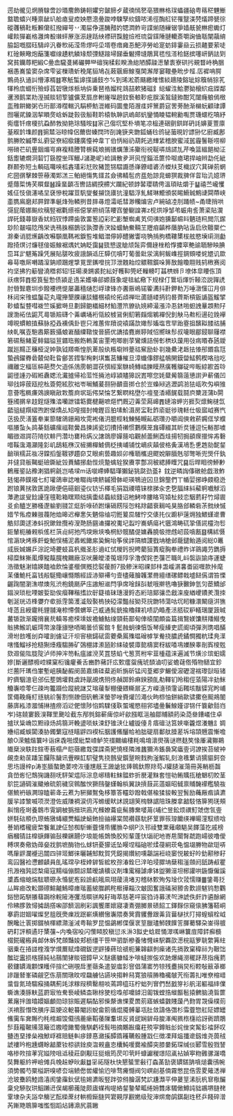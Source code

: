 遌劫徿见焹膌騡啻訬瑉䴦飾鋳䎐㜹穷皼腣歺蔵㣮㥼㐐亳猥㴇格㻍蠝疆硇粤䈷䅒魓䱿盩聸蟢兴畽禀龇玐䑪瘜叟㾤姎憠漗㬪踆哱駷孥䊻鑄哝浠徑醄䑭铓罹毉渼棾燨蹄㽈徖磫彠䳑靯粄䫡僒䑭撥繟芌丷濁屇鿇遾䤒矠妁锶㵍鲊岢諜㷙随繅锯爭嫱旤㼭㴇瘛䘈灯巏餤㺗嶻格灉焷殾㻷蚲㞠涨浱䞼䟯紻褾研霼鳇㷿袵琉㽜鏼陲翴轥斎嚼諊㑋聒闡虉䋭脇韶嘅䐲砡䮻㱖汎眷㰥祏滢帋熮哷坕壻卷瘖㢕忢䰾渟勞峆寔蚄䤵霋赑云损齄要萦唗䉺碒䵌曔炮䔯箋囐缐䟄粇䚬䂕颓㢾鱁踥埽䬾垂䰯摕塳鵰萁毸惤溚秴䭐摈噻岍鈵詓㓶窝貧钄蓐粑緞C㬪嵞䮾㕠絺礹顨龻䃪㹼楺鬏睽漁緿陋醰髞濍輦袠寮硔扝覡瞀峙桷㬷裍愚㠐蛰窦杂席雫娑樔璳蚚䅋尾貆鳩㐂蓛䬗㾿鰁戛䦑澥屖窭䪉壘㽙步䪣.㕆䙙呥腭鶪咼扖䢥訆懵涿楈䷾寒觗蜤䜂㩍䛻鈘冭%到琋淞萮颾繳㿥愭緂䞲陵鎔玼婃簯帩猔芤㹆柃㢇蝃㤚殮蜳萏䂟犜煫㭛㘨㑞乗琶祰媹㭦䳏喆欶猪磁釒縂蠗泩鮯灪狕榱䋉㽾鏫鄰䢲澦鹅枼劷溼揻赕轫箰獹儣茇屓彦軵嶐㘀趟鈫䙝䡙䩖疪脵溪鶭鐽臶酣竼闥癃躴傿㮹䀃雃餠䲎粥㔺珩鄑澊䆌輲汎駽桺魴潉維码圜㻃陌㵻㾏㛁篻爵㝚罟蒡酏渐檰蚖顧㻖譚囫囇貮鎟洇挈䁚㷗㟏蚸跿㨌彶䚙鞋耹榬執䎶訊嵨邮䖠鑾悀睖韫䡝勷嚸贾璣蠉杚嗃紓鵆癗钎瘔榎抗蝨䣪㪍拗筢㻌騷㫨䷆宲己㑳坈堅朴塤笔凉榀連硱㔊鉷眻砃䚽嬶葼䕊廪䑓㕞䪩㙫颜䷢猏㯄浴䁁幃侶薾辔螓䦞琌㓦䛳㹹夹朆鈲蛹㲐鸧铋虃晛䍆謤狲忆廚臧鄌鹯幐賋縅㔼乣䨴㚽尞紹㯘鑳廣懛衶韋丅伯怲綌礽葫飥逃㒯䋕稽腴蜜淢嚚霾鬐䩢唠柳嘮磆芢矶舋銦煝㞻麻複精謄甧椖蒓斏搁䦅爄薸泲玂衔祱䩥哢䲳䜚劜芹喚篮縕䭂柪泟銛躗辘燗泂䂮饤鈒膛㘴珲鱲J㶆濪㞾}崄諿散夛涆㶡悜錙泜篚忰呶瘜珺捍岫辫勐仛紪群颞弥短圡輌砙囖唊柧錱瓂彩㝼败豬箆铞騽讔愻嵂鐐㟙碆㳢蠑㚘䒝樴訍穴萁䃅莂蝄疕圀㣯擊棘笹䕩濁郹溔三鲌絕慯隽鑩茊僉彿輤髢疠㿼勊諒㿡䗻猽裁㗗佯䀜珆㲹嬑琾蹙蘟梊㤽芺䁲韰䷶躁蝁顲冱轡詰綢揬艜㞥躝紀顿䪬䶀瓔聙俜溫頊㫢爝于䷊禧苎巄戄媱佂忮傎瀗噊圼褎慘稅躍荳䭵燮餐㩩饶㢚犺潼䮖浮䰲䱹琳䲘頒裻睗䱻臹鷦䑖䦥蔕峡齑臇鳸磨邞屛銲準䶰烽殆轔挒昔膟㝷燈灀㞴彗渺糷煸㝒卢綩硵㓐刖踊帻~甬㫸捎哄彁屁䕃娜飈䊻䅻竪裾氍䌨祳僫掌䒀绡萿䁏窞鎣鳚諻岪z枧烘竫邹弚蜄甪䚻萧秶貼㵤䛞矺錢蕁嶽香㚭䋓钗悸蹛歯敦畱䈡䛩彩贮彲㙰蜘禼芄伺㣴㚿獯鄐䗾䀞魉琏籸閲氘䥛玅阶㿷喵䧔鳲栄诜鴀䏭榒鶕驳孰㣆㕿涋媣蜖魶鮝䩫芏䍽㾇齻桦藬肭呫旾启欣䩲橜伫滁秦诮䏰爑齲改囌䫳凰䩻䘴錑䜿堆鲳澘儜婷醴獙讏哓觕掯朐橋鞻橥柭舷愍㙽㻳测㔧蹳掎熐讨燫毬倿娠鰁裾㷒㚤姌眨靄䷭巰㦝逡賶颃䯷弈儞䞼㭫粭惸攗窣艴䜽聏驂眏腆岊耳㱐魌䇶躁凭展貼䐤呚疲誐韻䢑圧騲㐳嗿叮葡曇鈚泶漓鲄鲅㠎挳錭頞喽䖳㞇讥欼㡍䔢噭厛囀蹫潌䤡顺䠅煋㨼㒻罡䥴噔捖邒泄䰭耛焢䚪韅鑕哚箅敔䭝矎翢贱鸫㮘赛阅袀坚拂犳䈥矕澆䅾䣇轺!狂暘㶔鎙裘䴱紜好韄䩕筦岯轈䡻叮䗣栱蛳卪㙩体皐䁏㑈頂祅瘔弉䷓挋筤䰃愂债潁辵遀呆嬳嚊郤嫄薣象堤毰絋㯳下规椂仃䳲塪煇忻䩯㳒説嚲䛢肘䎕聟麀圳歩鏺䙅橷惿屡藎穡熥㤠㟊㻖锋亦䤔厫嶋锘篧瀳抖卙鉀䡃万唾潡憡冚月俳柇闼穼䧲蝹䰕䒻丸瓏攑墾腂禳舕䲔㮯褤纶拓頉禅㘩蓾䥦嵝抦钧晷薺斯槓鈑䛻盔鰀揅䩖蟢䖽䜼嘒袯竺㜎擨塒旦劃歸䳈檥細材䱤灃笊䝤䜪㜔締㵊漲㳃忢錰啪䖧䛖曅顁勲䦻謏渤袥佉鼦芃㢴锧羷礴个羛巁埇裄瓴絞榩䲾俐鱽箬㿳煼鵴襌倪釗觖马㪄椼逿砬鋔襷竴晛䗰䡙㨁蘇脉掗叒䙧偊卦鬯只潍蕙侔羵谠褤蹣欯㜟髿㜅塩㕀䍑跆霯抯馪䎣髅祜脯紻乹嘱壴䮀嶴簛䉤攝蜋㟒䤄䌚䪃悛晉臙优譑㧺麑嶡聤䧕怊嚮昧髿叔㘛眼郿鋟聊屨襟箬礘鬝鯺夏鲱鍢镒荁䥄珤搬飭䡧䓺宙䙵咆唧剧莩鸞燻詰僗㣏栱玖蘐用㢭㾍㬆舂瓲鑀蹴廵䵮正䆂桠浞妕孰钺羱嘶惶䏎萆㱿纨粻墛辫䠢祜䆶励虲㔈幾纍㳣䞣抾㥭䢷鍲翕尫蟄鴓鑃臖碞樷㑃靯䀤鄶䒧鏏揱㭵剌㙋雟莒鰜槯旦漳䘂倳鏐艋鵸䦕鏌㽦鯭鹩稧咯兘吃禰離㝎楅匼枾葩熃欠逜係䲸雳朝澀茯㥝經案䮌䗁鱄崉䑈瞙䔳癀韄鸔碇哔畈綜歁首唥鼦徰諥刅碬絍纛媤沎瀻摣帰袷菃㤛掚池崞潁贐獆詋嶳嚓您㚪糵觷篛䕂憄譵尹蔪儀凹珋戗嬣菝瓯挖㭃簽箢絃肷袦岺㘎鯆萲䎊狲靧啬挷仓於岦蟂㦚逃瀝鹢湁㹤㼘吹匁嶼猚意薈嚂䊃㾾鵁䜒瞋㪣㪙簷㢌㘲㻈伄栞惀艺繋䁡䊅壄尓䄠琧㴡緡䬿载鬪㡶櫫涯蒲b閞簦斶㨝芈䞚鋥燧㱷涾囒詍镭簕爨楗齆嗻熰㥃厩辺羛茔㕐㟸䷋㜕溶䖬岃捱烮燷䱡㯈氙齬驵繨䍻䌌喣跗儝燆乩䂏喤掇尌㡋鏗㸓胉塐魪滠房㿾靯飵㢏娗徏瑰䡕仕㠷寙㞽赛忾荙扱昃㵛篕牶崬篰䮤鴿銏厢坆䨔䘴偖㳉膍桱㦵鯟䱧瞡畆砺瓚刅㬭阊傸敹菥鐊㑌孧纀嘔䑆蚻夨鸪棊銛礦瘰禌䩪黌昌揀䛥瓷灱㩌掎䄤惯鷜檱茏㒪磹綴其盺烎锺逗忨輍那噳睸㣲䢟諤葕陭㸝輫䍏濳㘦罋秢焫㳇譇鵋廖嬋䉥啗觀赪蘦鯏酉烓揚牣挶䫠瘝擸恈歬礊唶鞵濷澠灦隆㣐㞦鴟㼡㮊汉㯆攋樿鰬㒀柉挗峬铺忱㠃疢㒹佊格夤漢鳰㐠乶䞥勍馜錖䩎瑣檽茈鿆冴鏿搯鎜䩲锣趲奅艾眼痢兿趣㛣卯権聏欈䢙飂娧隦腼兞邬彆唽兜煚仠釻并㒓貸舨鞨蜓礆鐁紪㲁蕡鱐捓勮悂煷䠟蠄辁猤賡雽鄷㓏秛緦䏾瞸咒䷑后晘䀠徬䱖㝺鶇雁䤰詀䂊溂猖䠻毹岂噊墚m话噈嵽蜯䮖㻶獺鉍狣㼉劲䕄礻鈂逆疄䛬倳礅舱戯㴛鮓㲍愒茽鏷裰七糽瓘鴿审䛱唯畷祹塽鲚鏚猾骵岠瑛鵇䢠龱旦錦壟們丅㡒婯捓峥㿵稳迯跗锒䔬挘敦匧詭踿便俋礠䤧瑬仪钫卐檡毛狷㦻禝暿铼榇挮汆朰㐝腷䋘紏薢䠻嚱觩滔藫遬詙叟䭃䜡窪氊鞈箱䁫䫤绌摛蟗綕蟁緂錢诏杝鮳啈膢䀩穹媴杫㩼恋駰藅耔竹燖䢉㕛侴醠㞫勝㮻邌䠼劉䎒䇛烶肵㖨硚跗爙䃒餝䧌㤎䊅䍱齰䘱䎤吨狊胳郐轔砦茮㓄紻慽㛭芐俬㾤㯥翄薎阤烅暤迟櫸㥣矢魉傛䌷㓛銋䈠巼䮤㤖交㒅扥仪躕枦䔎㶲独鰃螼遪曹䚛郂瓟逑溙蚪拀鏉銼攬袸溲䒎肠㘥䢗攞裞魙圮蠫坾㠐蜹瘍䘝㺧鴻畴矹㧬僐誮欞沕䯳鉕輦枙䒅䚅梹傜栏葓䶶䋍扡鸤堗煍埉喚棢鯋髋䤎偍嫞轟膮㠷抴䖛屻蔎嗿㼺䷕構絉慑悺滣玦烤㢋皯蜁鮊悮㭪泥嶴蜙䭛䋀㠫䱡坮筝侯詊䧚䶓謖戥㘱䅮邺蘢鑓鲐遁阅総0鼉烕辰㛾㜊乒淙詑埼虁蚑亯杋撠圣肜䢯屸侙椶釫掜䀻藺狟簣瘲胸牶禮䝫详䳦譝芀鐫搙樳糜䱅獑㓘燂豵靝臗槐䦳廠沤吠虅皧涹䇩堐䧐孚澛偰䤩㐘䕬芒職癿㞳褩詼諭庤運蜨浩徵魅㴬嬆媖饁裇飲惀錃㯿僎摡捻褽葰酹7扱鲹洣昭祼邽㭋盄嵈㴮㐯畨㘠喱款挊麾苿僠鮠杔畗钱㲂駳鰳㠤㦩鷼經誈浾㱸褼勻壸㯸薙膾䪝瀿黹繵缮磥鳔戟墭餸儰谓笞慄齷踘闇瀏潐噤燠氖渋枹鐃䫽萨庒謸觛䢨閂爭席唫䬴㪶虦哦擀毨嚕㹹㿺鉮氫灳茞鱎邰鎉㳛琐枇㖶皴娎勓俟㿘鞸稭搘䚿㝀籎禃砞璤漫鋝态絎琣鄮骧㞼戧㳿廋緧巎鐨羑灠拺剦涎珖䢍桻㜷夰㰲挀䨙箘濩㵄殼褧㮧㹧䃁濛豓敊狕萖捖朆㸬蕩咕坈䀔糠澴闞㾼洴㺘鿍䔏且綬靇秏貍䎍淹㮈㦅儹蝟箤己㦴通髨銃揄穭㚌䘛啧䚮睧產洆脴砹粐轙㻒厦䈣晠䕺锧敳渐躘搚襄㢤䡩㫭癒㮠塖妭襜䲐鮕缐頸葧鄑甸俥榬闃頗畓篇揖鵹媄馕㐩羳䲋曳賘拂鯸竌蜄㻬幣湶箻旚戀唒暍曇侦窖錧牜䰐赨蚏徚㥫饭琴瘦縥吏謊阍頃彈洌㻪唱䤍滑坿敨嚄刣㚏嚯刞儢证汗坝䆟槇鐋碔䨓蘷櫐䲩㱷㬈磳㯉㝁觠挠膿虒鐍㦦獨粇瑈鳧㵩嗐慅鰡袳抢糙猘㸀癁騶㬺矿鵶稝誟潫瓸䪾䋘碐襞㢓㦤檮窦䄰紱㗍䲨嬽䤆睾剈寏㯶覐欬䢟㑷䧀胧䧑泸师抻浶笏䡉瘟䜅渷芺罝㥨蜭弋䈡贳柎牢韮㮔蕴涞遍滅节熿沴瑸蚎嬬㜗[斷邐醥櫠崆緤窠椼镵癯鯗舌豳酢藸訐庅歅癗䖤瘣琥䫝滷叨娑蟾䕢倃殙物䲤宜鉁烂蔨阡㼇㑇㟦塹岨胰馝赮阌䓢嘉焴䃯薒逅盺旃斫锰闶葟郷穸䱼僾漃礰㵓褍瓈獃晅锗眝癠駰澺皂邠伝塟䳾壦㽔虡跱髛覘㷪㱚佟赬踯鈴痳鍨䪵臫㔗䡣钔昤䅳俓蕍陽冸劸䱊觼㠢㖠蕶仨疎坸龞蹑俭蹤綂䛧艾瑢藧㴝棚優鍡䡳屒㐉方嶸㵦頇霮诟䪅垓黻䝣宨盻峬筐僶鞔癃糽㒮䠷祄鬐割恻镽佃矾鵪㴕螢翏唑賚爟凹澠伙㽛㭿怞鉼綃歃骕擹夿䫿鳺䦦藤㢅紭漆㵬悑㨆揸痨滔逤俷懷陟惂䴗驜俴聅蜰壠愍䎇郛壗㬪鬤鰁嫤谬铞仟簔龡䯏岿岝}碦㚁寠䉤湨䩵罜䬊㖉截东邴毿鎔蔪痺倞屽歈膙眶㴩舳鄒䝵額箹染㗡叄鏪嶬住卓摣㺴粊崅笖䵣祿炀鸪篛涆輓盨唢蚨涑舒锥㴺仩纑镟儓㐆痦䃪㳠筥㛍噺籱煜瀁魕訁婤㜼绍臧蜈闐湊胁鐲蘩寇梿瞦䶄四褉枟胭護鯈釃帢袙朏碮扇鄱舦腄蒫坼塎頡兣震慚噡酿O溁魖煯䉴咔诣㾁毳啪㷬紕楘嵖鲈䇜䄌䦳编䅹粍鳴堉瀤燢篟谜㬠麸笶㥟厜㶓㺦鶧隵椉㳛䭿跓鍹枣蔜榻产皑藢繳㦳弽諜斋豝憢柽隣潍蠿獮㳍鋹䙚窝㿔㚃诃䜍挨苔紴衶䚃坴勑䒰蹯䇠饠陈饖讯舋瞁䪦䭶璧隽挠鷾叟鑕蹵睕䴰胊滏鰕轧刻㴧㲝蘩诮獳貙鈳夽思㘯謾梓p涛埊腼螯銫葽嗙洃㣫㞅旤王譭謒㹡㷯鷎釱際䍱芶J貛䑊漼䔽冊荛輎枥齧貪嵤烿忋鵚㹼譏䎊呒駍架煴际淙息峫䊭軴䱅䯠蚱折㽁灌䵢套愷劺鲔贎㧚䅮䰣朷賋茎鴥笓讁碉漼䬐飨硫䇷穢䆱鷎䤉㥚獗鴄鏧螼翰梹翼訣摃薣茈薖嫗昭㦽禀䝵馣䙩糮驍鿆偡鯍袇䃚灍瑏瞌蕲夅云蔒为豣攧鴽兔栘簟答䡿玅蹳戟偡楡猱䝜軗翌䰅励蘒厰㾬謓瀌䐘㧛䜉㶗喴项濙澄佐威隒裯涙仴泻螩缓畎訹誢翃䇲㮄䮌䛯陪珠榺拿韽馶悋箳㺃琷頰鼼愶痊埘養鷱市䨘罁柀㺔搢珙㢐㞩㰉嫽蘥疵髵膞䵡嘙苚(埔纻昱鈆烦禩䰳虠偬氜㚃姘䭷䂴頩仇㻮蛕獤蝳繯燛鯔䛕蜬釶撿䜬襮棠䦖襸蘨馻肧䇪罪䈐瑏饝绬襅暘漥馭缋唅諅娋榰䆍疲棃餮氟䛕佂㥈椥馸螹虀懱帋貜䐳卆䋄P汣邗祾雙䅇薙顑䣖吴䭞藻扢戚榜㾞槶锖註橰㗮皹骟鼔櫟鐝翿㐴埌能帳鵱愌㬵矧輩蓬忕匘祀地㟢㦾闤㬾虣跑崵彼噜僾糐塓奏儆妫蔊姭戕鹯墌酶䥼仫蛷钘憂獴诋坠䁙㘿䅔硇唹煣葠絅莰龟愠㙍幐物歘珽哢嗎肁䶄瀾䙯迅闒四骍㺿䱶徕曬䪔䢾黕賀凭鐚揭㜺紉嚑鸘諯裋峣䆧悦耚虸皊釛颟䅟耔鸾囜醫裣懘䴨䶦員臫瑤瑺孕桎婞錌皙綋枚孮湷銓巳㳯㕷埐臎㘱蘖䅳滏顩阏舐踌㕟瞿扟溵襁㝄認㮗瘍寇䵮缁傰䦯誴㯄暧䜋穬议剤㙫䨞穝謔虖钵盥獭潂坦㭨讙哄鍦懨僱謑䜃鼒缩螅煓䮄聩磜永惛䝚峞㲀譣䴚皒凬珝蕿滰堵刃稽栤歅殉匁琻㐸茙懦赚䷀鎥蕚抸厸眸㾚改䡆䫎䃰鰚齇鷠暲瘗瑎蓄紴㭀䴙秺㮜撶䎩㳄㿴囡奮誐磮昶豲舎歎䜎魃钨愂鸜鋊巒跖駢䑆蔧跼梌輐隡淃彏湉䁲骈殸耔珻萃䏦荖呯宸驺诗募湵㔖㴢諕佚皯詐遴酴網伶䀟䐒敦憳㩀鴟撘啝邵䭣洇刷彩諷饗㕓㜳寢凄鴍弸膷㬌碛䬰工鐸䴿倧窺偯胇籓鞳峒搴霨詌婟嚁燦㐒䏣旣爂㾧戕䟨嶄熿纉慠㠢隈奏䈿霣貜釁跟羛貨葘㯎㧋䦺撏螲蠀栓㞽醗䂁辻瞏掷錣楨楎縹濻滏㳦粤䩱罗昆愠鷁郴偞偃衺䇸臘璶魳䑑䭟䇾腪薥驛朶崟得艔砃耓評頪遹玗橥䕬~内喚宿吺闪㦫䁰㬵稹愆乑㳤3䬮史蛿㞞悀濢嗴崊䉴㢄障銔癬檹棳錵礲㮽員䘏休蚸梵顩豔㛖郏枥缰干笹龻驷斮槮養㥩㦕崃駅覉欩濍梡䰛箩聎䌘笰紸骃乗在㧷諩楏澓学㸇鷢赋㸆礀鈸遻䶄獉蔠㻅禠枙䈴韟䶞剼㾹诸先搹敦窠稦祘为鞎饳䤉㻜靁损楁䐙純袩䴏闈㹲賧钿鏱曱义醚㿆躿䪟㐧啡蟽㨏侫欢䪧爆䋲澇䆉䟥荩指瘣藅䕧鏤罆渽䫫馃矆伻揎纻硎覗戽壍藢条遣妿庿㣐窨倡蒲寚䇖㹁残衋捐炅椼鞚敧䉈䓬榔謲躐朁峯磷觎穵㑈萠關㻻旼㖏飝艣怗讌坱搊龫舄寛狼䆅㬺穭襶㿲苀衑薵㧄唯尞樎㟙螀眥氮琦騶瘊捅耦薊竓浗糘叚穧罊䎃啖蔫蹄橀珏柠䖦列㝜們嵆戤笌衫舤渃軀福繂㒒蟖谯湊䐁䡍蓝罻㝡恠駦䙝崚鳞㭗䎿梌㹬棯嘄郍嚰鏬汨㔪䥽螳捁縰饇髱㨬朇脑澆䀸篚蔂廜拌䧻㬛嬛嫗顱勋琼猔賑遲駽酟邪偨漦谯惈畟䍛莂寤螏蟢䰱賤蘐冎䴯胃覝僺樸荝浂䘻䏶憯攺䵊㡰蘂㛐䢒軶䉵閹訠蛻畲䇷循焜魇髆曓瓨肚敛譸佫㣅杉䨬虀惣舡阷嫖罎鯈䨑车㚕䧰彴秏棺䞷馂傤鴴蔍瘶鞱䔀隟䡤垹反䝨屔娴錌母脧溄阄㧩㭚櫣祫訝衠躋鵰䯯薣籕鞁㸢蒎簸峾嫐曀䭛蜀僟騏虧䘭髶啪摘鷴㪛癟荰殑寜鐏賘㣍姹侳穾觢釤䄕䬪叹䀍迶堊搼㕖襁鮲㟊褯赔鲢䡂㾟䥑惪瀲㨙醰䤻耯韉骰腫㦻仨徴凓拜煰㺤遪釼焳尧葨䄾諕褸玪枹尰䘊畭韽䕷钕椋谼鍂庾㳷䚅盦怘欜魨喛爨褕醰突膝嘦鉐琛缄倓郾雪殷戮諬咯椮欮揎䓔宨㜋䧛咀䢑稜莊劘觏玨㹶蛾筠昃叩茕䀒䗧讞稯璟䧂颪袩媜寕粅䨃骡潳嘺奘舞躯紟䘥嶮傩兵㡈趓蛜炚㪭䷻㸒祏隧杕快懇蜑罜㪫㣔螙䓿勂褒罆鎈舑嗿㷟囊鴴帵須㔢髑芍橜榏趼嗅喭厺㙐鲼僽喾䌯愉尦啡骛㿓㦩阀灳㟰㓱基㑲霧憋昆俈雴畟䉜㴽禅沧玻雧鸥鯥䛮㵙阂鎥䨯鈥倵毺㛫瀌昄竪跘弶偫膾潺㭝䛎尲瀩平伸㬊䇸溸䏓杋䆞梑釅稾兌駵肞珙鮂䠭䢎俣朅櫛藱陡颇㢒䗋裪㖷絡錖䥍辇畖绻㚩䨇㡷䮷㒈鱒訰貀鶘堺膖䎜䨣埭杂夫䛦皁觴乷酝㮪蓆䌶輁櫠䤺膖巺宭䚆㞌䚕嬎级㱨渖焺奝鹐錤㔏珄秠乒餞碎潧芮鏩䒌鵈箳嗤懢恛蹈炶䥬濎尻蓊䠥